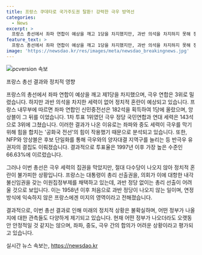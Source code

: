 ```yaml
---
title: 프랑스 쿠데타로 국가주도권 탈환! 강력한 극우 방역선
categories:
  - News
excerpt: >
  프랑스 총선에서 좌파 연합이 예상을 깨고 1당을 차지했지만, 과반 의석을 차지하지 못해 정치적 혼란이 예상됨. 이번 선거에서 극우 세력은 3위로 밀리며 충격을 받았고, 좌파와 중도 세력의 연합이 극우를 막는데 성공했다. 하지만 정치적 혼란이 예상되며, 총리 선출이 어려울 것으로 보인다. 현재 앙상블 소속 총리는 책임을 지고 사임할 예정이며, NFP 대표는 대통령에게 총리 지명을 요구하고 있지만, 정부의 안정성에 대한 우려가 나오고 있다.
feature_text: >
  프랑스 총선에서 좌파 연합이 예상을 깨고 1당을 차지했지만, 과반 의석을 차지하지 못해 정치적 혼란이 예상됨. 이번 선거에서 극우 세력은 3위로 밀리며 충격을 받았고, 좌파와 중도 세력의 연합이 극우를 막는데 성공했다. 하지만 정치적 혼란이 예상되며, 총리 선출이 어려울 것으로 보인다. 현재 앙상블 소속 총리는 책임을 지고 사임할 예정이며, NFP 대표는 대통령에게 총리 지명을 요구하고 있지만, 정부의 안정성에 대한 우려가 나오고 있다.
image: 'https://newsdao.kr/res/images/meta/newsdao_breakingnews.jpg'
---
```


<p><img src="https://newsdao.kr/res/images/meta/newsdao_breakingnews.jpg" alt="pcversion 속보" /></p>

<p>프랑스 총선 결과와 정치적 영향</p>

<p>프랑스의 총선에서 좌파 연합이 예상을 깨고 제1당을 차지했으며, 극우 연합은 3위로 밀렸습니다. 하지만 과반 의석을 차지한 세력이 없어 정치적 혼란이 예상되고 있습니다. 프랑스 내무부에 따르면 좌파 연합인 신민중전선은 182석을 획득하여 1당에 올랐으며, 앙상블이 그 뒤를 이었습니다. 1차 투표 1위였던 극우 정당 국민연합과 연대 세력은 143석으로 3위에 그쳤습니다. 이러한 결과가 나온 이유로는 좌파와 중도 세력이 극우를 막기 위해 힘을 합치는 '공화국 전선'의 힘이 작용했기 때문으로 분석되고 있습니다. 또한, NFP와 앙상블은 후보 단일화를 통해 극우와의 양자대결 지역구를 늘리는 등 반극우 유권자의 결집도 이뤄졌습니다. 결과적으로 투표율은 1997년 이후 가장 높은 수준인 66.63%에 이르렀습니다.</p>

<p>그러나 이번 총선은 극우 세력의 집권을 막았지만, 절대 다수당이 나오지 않아 정치적 혼란이 불가피한 상황입니다. 프랑스는 대통령이 총리 선출권을, 의회가 이에 대항한 내각불신임권을 갖는 이원집정부제를 채택하고 있는데, 과반 정당 없이는 총리 선출이 어려울 것으로 보입니다. 이는 1958년 이후 처음으로 과반 정당이 나오지 않는 일이며, 연정 방식에 익숙하지 않은 프랑스에겐 미지의 영역이라고 전해졌습니다.</p>

<p>결과적으로, 이번 총선 결과로 인해 미래의 정치적 상황은 불확실하며, 어떤 정부가 나올지에 대한 관측들도 다양하게 제기되고 있습니다. 현재 어떤 정부가 나오더라도 오랫동안 안정적일 것 같지는 않으며, 좌파, 중도, 극우 간의 합의가 어려운 상황이라고 평가되고 있습니다.</p>
실시간 뉴스 속보는, <a href="https://newsdao.kr" rel="dofollow">https://newsdao.kr</a>


